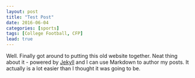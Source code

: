```yaml
---
layout: post
title: "Test Post"
date: 2016-06-04
categories: [sports]
tags: [College Football, CFP]
lead: true
---
```


Well. Finally got around to putting this old website together. Neat thing about it - powered by [Jekyll](http://jekyllrb.com) and I can use Markdown to author my posts. It actually is a lot easier than I thought it was going to be.